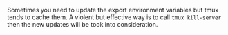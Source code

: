 Sometimes you need to update the export environment variables but tmux tends to cache them. A violent but effective way
is to call `tmux kill-server` then the new updates will be took into consideration.
